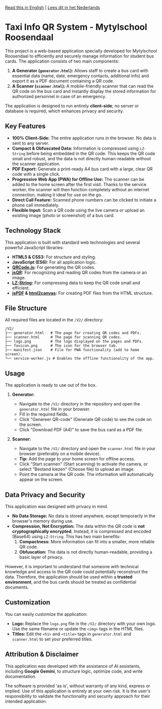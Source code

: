 [Read this in English](README.md) | [Lees dit in het Nederlands](README.nl.md)

# Taxi Info QR System - Mytylschool Roosendaal

This project is a web-based application specially developed for Mytylschool Roosendaal to efficiently and securely manage information for student bus cards. The application consists of two main components:

1.  **A Generator (`generator.html`):** Allows staff to create a bus card with essential data (name, date, emergency contacts, additional info) and export it as a PDF document containing a QR code.
2.  **A Scanner (`scanner.html`):** A mobile-friendly scanner that can read the QR code on the bus card and instantly display the stored information for authorized personnel in case of an emergency.

The application is designed to run entirely **client-side**; no server or database is required, which enhances privacy and security.

## Key Features

-   **100% Client-Side:** The entire application runs in the browser. No data is sent to any server.
-   **Compact & Obfuscated Data:** Information is compressed using `LZ-String` before being embedded in the QR code. This keeps the QR code small and robust, and the data is not directly human-readable without the scanner application.
-   **PDF Export:** Generate a print-ready A4 bus card with a large, clear QR code with a single click.
-   **Progressive Web App (PWA) for Offline Use:** The scanner can be added to the home screen after the first visit. Thanks to the service worker, the scanner will then function completely without an internet connection, making it ideal for use on the go.
-   **Direct Call Feature:** Scanned phone numbers can be clicked to initiate a phone call immediately.
-   **Flexible Input:** Scan a QR code using the live camera or upload an existing image (photo or screenshot) of a bus card.

## Technology Stack

This application is built with standard web technologies and several powerful JavaScript libraries:

-   **HTML5 & CSS3:** For structure and styling.
-   **JavaScript (ES6):** For all application logic.
-   **[QRCode.js](https://github.com/soldair/node-qrcode):** For generating the QR codes.
-   **[jsQR](https://github.com/cozmo/jsQR):** For recognizing and reading QR codes from the camera or an image.
-   **[LZ-String](https://github.com/pieroxy/lz-string):** For compressing data to keep the QR code small and efficient.
-   **[jsPDF](https://github.com/parallax/jsPDF) & [html2canvas](https://html2canvas.hertzen.com/):** For creating PDF files from the HTML structure.

## File Structure

All required files are located in the `/V2/` directory:

```
/V2/
├── generator.html   # The page for creating QR codes and PDFs.
├── scanner.html     # The page for scanning QR codes.
├── logo.png         # The logo displayed on the pages and PDFs.
├── favicon.png      # The icon for the browser tab.
├── manifest.json    # File for PWA functionality (add to home screen).
└── service-worker.js # Enables the offline functionality of the app.
```

## Usage

The application is ready to use out of the box.

1.  **Generator:**
    -   Navigate to the `/V2/` directory in the repository and open the `generator.html` file in your browser.
    -   Fill in the required fields.
    -   Click "Genereer QR-code" (Generate QR code) to see the code on the screen.
    -   Click "Download PDF (A4)" to save the bus card as a PDF file.

2.  **Scanner:**
    -   Navigate to the `/V2/` directory and open the `scanner.html` file in your browser (preferably on a mobile device).
    -   **Tip:** Add the page to your home screen for offline access.
    -   Click "Start scannen" (Start scanning) to activate the camera, or select "Bestand kiezen" (Choose file) to upload an image.
    -   Point the camera at the QR code. The information will automatically appear on the screen.

## Data Privacy and Security

This application was designed with privacy in mind.

-   **No Data Storage:** No data is stored anywhere, except temporarily in the browser's memory during use.
-   **Compression, Not Encryption:** The data within the QR code is **not cryptographically encrypted**. Instead, it is compressed and encoded (Base64) using `LZ-String`. This has two main benefits:
    1.  **Compactness:** More information can fit into a smaller, more reliable QR code.
    2.  **Obfuscation:** The data is not directly human-readable, providing a basic layer of privacy.

However, it is important to understand that someone with technical knowledge and access to the QR code could potentially reconstruct the data. Therefore, the application should be used within a **trusted environment**, and the bus cards should be treated as confidential documents.

## Customization

You can easily customize the application:

-   **Logo:** Replace the `logo.png` file in the `/V2/` directory with your own logo. Use the same filename or update the `<img>` tags in the HTML files.
-   **Titles:** Edit the `<h1>` and `<title>` tags in `generator.html` and `scanner.html` to set your preferred titles.

## Attribution & Disclaimer

This application was developed with the assistance of AI assistants, including **Google Gemini**, to structure logic, optimize code, and write documentation.

The software is provided 'as is', without warranty of any kind, express or implied. Use of this application is entirely at your own risk. It is the user's responsibility to validate the functionality and security approach for their intended application.
